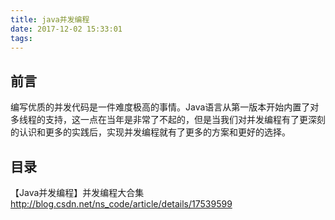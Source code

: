 ```yaml
---
title: java并发编程
date: 2017-12-02 15:33:01
tags:
---
```


## 前言

编写优质的并发代码是一件难度极高的事情。Java语言从第一版本开始内置了对多线程的支持，这一点在当年是非常了不起的，但是当我们对并发编程有了更深刻的认识和更多的实践后，实现并发编程就有了更多的方案和更好的选择。

<!--more-->

## 目录

【Java并发编程】并发编程大合集
http://blog.csdn.net/ns_code/article/details/17539599

